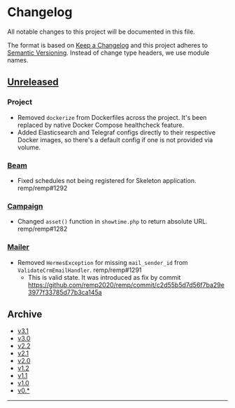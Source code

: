 # Changelog

All notable changes to this project will be documented in this file.

The format is based on [Keep a Changelog](http://keepachangelog.com/) and this project adheres to [Semantic Versioning](http://semver.org/). Instead of change type headers, we use module names.

## [Unreleased]

### Project

- Removed `dockerize` from Dockerfiles across the project. It's been replaced by native Docker Compose healthcheck feature.
- Added Elasticsearch and Telegraf configs directly to their respective Docker images, so there's a default config if one is not provided via volume.

### [Beam]

- Fixed schedules not being registered for Skeleton application. remp/remp#1292

### [Campaign]

- Changed `asset()` function in `showtime.php` to return absolute URL. remp/remp#1282

### [Mailer]

- Removed `HermesException` for missing `mail_sender_id` from `ValidateCrmEmailHandler`. remp/remp#1291
  - This is valid state. It was introduced as fix by commit https://github.com/remp2020/remp/commit/c2d55b5d7d56f7ba29e3977f33785d77b3ca145a

## Archive

- [v3.1](./changelogs/CHANGELOG-v3.1.md)
- [v3.0](./changelogs/CHANGELOG-v3.0.md)
- [v2.2](./changelogs/CHANGELOG-v2.2.md)
- [v2.1](./changelogs/CHANGELOG-v2.1.md)
- [v2.0](./changelogs/CHANGELOG-v2.0.md)
- [v1.2](./changelogs/CHANGELOG-v1.2.md)
- [v1.1](./changelogs/CHANGELOG-v1.1.md)
- [v1.0](./changelogs/CHANGELOG-v1.0.md)
- [v0.*](./changelogs/CHANGELOG-v0.md)

---

[Beam]: https://github.com/remp2020/remp/tree/master/Beam
[Campaign]: https://github.com/remp2020/remp/tree/master/Campaign
[Mailer]: https://github.com/remp2020/remp/tree/master/Mailer
[Sso]: https://github.com/remp2020/remp/tree/master/Sso
[Segments]: https://github.com/remp2020/remp/tree/master/Beam/go/cmd/segments
[Tracker]: https://github.com/remp2020/remp/tree/master/Beam/go/cmd/tracker

[Unreleased]: https://github.com/remp2020/remp/compare/3.1.0...master
